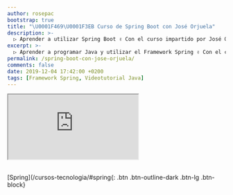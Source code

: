 ```yaml
---
author: rosepac
bootstrap: true
title: "\U0001F469‍\U0001F3EB Curso de Spring Boot con José Orjuela"
description: >-
  ▷ Aprender a utilizar Spring Boot ✌️ Con el curso impartido por José Orjuela ⭐️
excerpt: >-
  ▷ Aprender a programar Java y utilizar el Framework Spring ✌️ Con el curso impartido por José Orjuela ⭐️
permalink: /spring-boot-con-jose-orjuela/
comments: false
date: 2019-12-04 17:42:00 +0200
tags: [Framework Spring, Videotutorial Java]
---
```


<div class="embed-responsive embed-responsive-16by9">
  <iframe class="embed-responsive-item" src="https://www.youtube-nocookie.com/embed/videoseries?list=PL2gu2Qe_CGFmDp46_V0slsKsIqCuRnTTE" allowfullscreen></iframe>
</div><br/>

[Spring](/cursos-tecnologia/#spring{: .btn .btn-outline-dark .btn-lg .btn-block}
